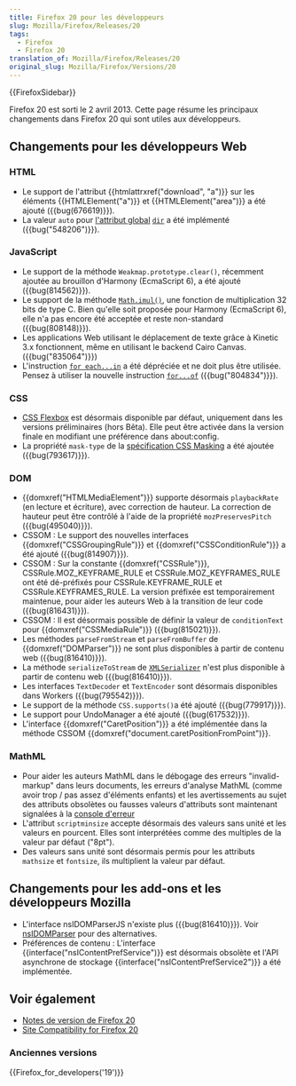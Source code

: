 ```yaml
---
title: Firefox 20 pour les développeurs
slug: Mozilla/Firefox/Releases/20
tags:
  - Firefox
  - Firefox 20
translation_of: Mozilla/Firefox/Releases/20
original_slug: Mozilla/Firefox/Versions/20
---
```

{{FirefoxSidebar}}

Firefox 20 est sorti le 2 avril 2013. Cette page résume les principaux changements dans Firefox 20 qui sont utiles aux développeurs.

## Changements pour les développeurs Web

### HTML

- Le support de l'attribut {{htmlattrxref("download", "a")}} sur les éléments {{HTMLElement("a")}} et {{HTMLElement("area")}} a été ajouté ({{bug(676619)}}).
- La valeur `auto` pour [l'attribut global](/fr/docs/HTML/Global_attributes) [`dir`](/fr/docs/HTML/Global_attributes#attr-dir) a été implémenté ({{bug("548206")}}).

### JavaScript

- Le support de la méthode `Weakmap.prototype.clear()`, récemment ajoutée au brouillon d'Harmony (EcmaScript 6), a été ajouté ({{bug(814562)}}).
- Le support de la méthode [`Math.imul()`](/fr/docs/JavaScript/Reference/Global_Objects/Math/imul), une fonction de multiplication 32 bits de type C. Bien qu'elle soit proposée pour Harmony (EcmaScript 6), elle n'a pas encore été acceptée et reste non-standard ({{bug(808148)}}).
- Les applications Web utilisant le déplacement de texte grâce à Kinetic 3.x fonctionnent, même en utilisant le backend Cairo Canvas. ({{bug("835064")}})
- L'instruction [`for each...in`](/fr/docs/JavaScript/Reference/Statements/for_each...in) a été dépréciée et ne doit plus être utilisée. Pensez à utiliser la nouvelle instruction [`for...of`](/fr/docs/JavaScript/Reference/Statements/for...of) ({{bug("804834")}}).

### CSS

- [CSS Flexbox](/fr/docs/CSS/Tutorials/Using_CSS_flexible_boxes) est désormais disponible par défaut, uniquement dans les versions préliminaires (hors Bêta). Elle peut être activée dans la version finale en modifiant une préférence dans about:config.
- La propriété `mask-type` de la [spécification CSS Masking](https://dvcs.w3.org/hg/FXTF/raw-file/tip/masking/index.html) a été ajoutée ({{bug(793617)}}).

### DOM

- {{domxref("HTMLMediaElement")}} supporte désormais `playbackRate` (en lecture et écriture), avec correction de hauteur. La correction de hauteur peut être contrôlé à l'aide de la propriété `mozPreservesPitch` ({{bug(495040)}}).
- CSSOM : Le support des nouvelles interfaces {{domxref("CSSGroupingRule")}} et {{domxref("CSSConditionRule")}} a été ajouté ({{bug(814907)}}).
- CSSOM : Sur la constante {{domxref("CSSRule")}}, CSSRule.MOZ_KEYFRAME_RULE et CSSRule.MOZ_KEYFRAMES_RULE ont été dé-préfixés pour CSSRule.KEYFRAME_RULE et CSSRule.KEYFRAMES_RULE. La version préfixée est temporairement maintenue, pour aider les auteurs Web à la transition de leur code ({{bug(816431)}}).
- CSSOM : Il est désormais possible de définir la valeur de `conditionText` pour {{domxref("CSSMediaRule")}} ({{bug(815021)}}).
- Les méthodes `parseFromStream` et `parseFromBuffer` de {{domxref("DOMParser")}} ne sont plus disponibles à partir de contenu web ({{bug(816410)}}).
- La méthode `serializeToStream` de [`XMLSerializer`](/fr/docs/XMLSerializer) n'est plus disponible à partir de contenu web ({{bug(816410)}}).
- Les interfaces `TextDecoder` et `TextEncoder` sont désormais disponibles dans Workers ({{bug(795542)}}).
- Le support de la méthode `CSS.supports()`a été ajouté ({{bug(779917)}}).
- Le support pour UndoManager a été ajouté ({{bug(617532)}}).
- L'interface {{domxref("CaretPosition")}} a été implémentée dans la méthode CSSOM {{domxref("document.caretPositionFromPoint")}}.

### MathML

- Pour aider les auteurs MathML dans le débogage des erreurs "invalid-markup" dans leurs documents, les erreurs d'analyse MathML (comme avoir trop / pas assez d'éléments enfants) et les avertissements au sujet des attributs obsolètes ou fausses valeurs d'attributs sont maintenant signalées à la [console d'erreur](/fr/docs/Error_Console)
- L'attribut `scriptminsize` accepte désormais des valeurs sans unité et les valeurs en pourcent. Elles sont interprétées comme des multiples de la valeur par défaut ("8pt").
- Des valeurs sans unité sont désormais permis pour les attributs `mathsize` et `fontsize`, ils multiplient la valeur par défaut.

## Changements pour les add-ons et les développeurs Mozilla

- L'interface nsIDOMParserJS n'existe plus ({{bug(816410)}}). Voir [nsIDOMParser](/fr/docs/nsIDOMParser) pour des alternatives.
- Préférences de contenu : L'interface {{interface("nsIContentPrefService")}} est désormais obsolète et l'API asynchrone de stockage {{interface("nsIContentPrefService2")}} a été implémentée.

## Voir également

- [Notes de version de Firefox 20](http://www.mozilla.org/en-US/firefox/20.0/releasenotes/)
- [Site Compatibility for Firefox 20](/fr/docs/Site_Compatibility_for_Firefox_20)

### Anciennes versions

{{Firefox_for_developers('19')}}
